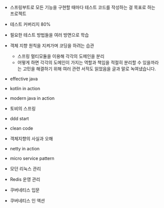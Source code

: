 

- 스프링부트로 모든 기능을 구현할 때마다 테스트 코드를 작성하는 걸 목표로 하는 프로젝트
- 테스트 커버리지 80%
- 필요한 테스트 방법들을 여러 방면으로 학습
- 객체 지향 원칙을 지켜가며 코딩을 하려는 습관
  - 스프링 멀티모듈을 이용해 각각의 도메인을 분리
  - 어떻게 하면 각각의 도메인이 가지는 역할과 책임을 적절히 분리할 수 있을까라는 고민을 해결하기 위해 여러 관련 서적도 읽었음을 글과 말로 녹여냈습니다.

- effective java
- kotlin in action
- modern java in action
- 토비의 스프링
- ddd start
- clean code
- 객체지향의 사실과 오해
- netty in action
- micro service pattern
- 모던 리눅스 관리
- Redis 운영 관리
- 쿠버네티스 입문
- 쿠버네티스 인 액션